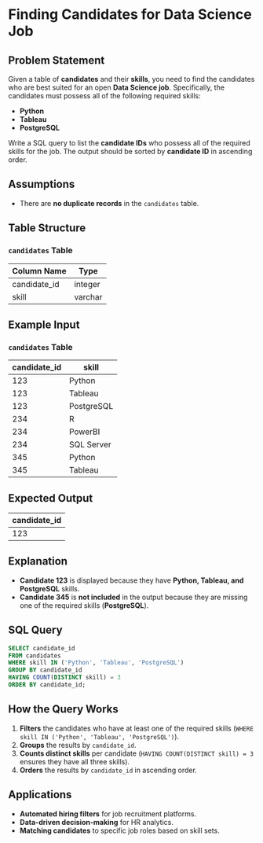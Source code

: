 # Finding Candidates for Data Science Job

## Problem Statement
Given a table of **candidates** and their **skills**, you need to find the candidates who are best suited for an open **Data Science job**. Specifically, the candidates must possess all of the following required skills:
- **Python**
- **Tableau**
- **PostgreSQL**

Write a SQL query to list the **candidate IDs** who possess all of the required skills for the job. The output should be sorted by **candidate ID** in ascending order.

## Assumptions
- There are **no duplicate records** in the `candidates` table.

## Table Structure
### `candidates` Table
| Column Name    | Type    |
|---------------|---------|
| candidate_id  | integer |
| skill         | varchar |

## Example Input
### `candidates` Table
| candidate_id | skill      |
|-------------|-----------|
| 123         | Python    |
| 123         | Tableau   |
| 123         | PostgreSQL|
| 234         | R         |
| 234         | PowerBI   |
| 234         | SQL Server|
| 345         | Python    |
| 345         | Tableau   |

## Expected Output
| candidate_id |
|-------------|
| 123         |

## Explanation
- **Candidate 123** is displayed because they have **Python, Tableau, and PostgreSQL** skills.
- **Candidate 345** is **not included** in the output because they are missing one of the required skills (**PostgreSQL**).

## SQL Query
```sql
SELECT candidate_id 
FROM candidates 
WHERE skill IN ('Python', 'Tableau', 'PostgreSQL')
GROUP BY candidate_id 
HAVING COUNT(DISTINCT skill) = 3
ORDER BY candidate_id;
```

## How the Query Works
1. **Filters** the candidates who have at least one of the required skills (`WHERE skill IN ('Python', 'Tableau', 'PostgreSQL')`).
2. **Groups** the results by `candidate_id`.
3. **Counts distinct skills** per candidate (`HAVING COUNT(DISTINCT skill) = 3` ensures they have all three skills).
4. **Orders** the results by `candidate_id` in ascending order.

## Applications
- **Automated hiring filters** for job recruitment platforms.
- **Data-driven decision-making** for HR analytics.
- **Matching candidates** to specific job roles based on skill sets.
